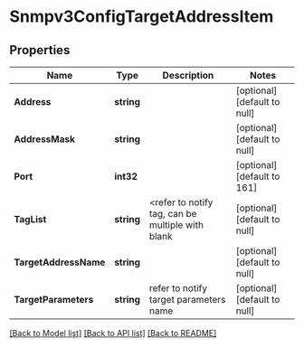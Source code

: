 # Snmpv3ConfigTargetAddressItem

## Properties
Name | Type | Description | Notes
------------ | ------------- | ------------- | -------------
**Address** | **string** |  | [optional] [default to null]
**AddressMask** | **string** |  | [optional] [default to null]
**Port** | **int32** |  | [optional] [default to 161]
**TagList** | **string** | &lt;refer to notify tag, can be multiple with blank | [optional] [default to null]
**TargetAddressName** | **string** |  | [optional] [default to null]
**TargetParameters** | **string** | refer to notify target parameters name | [optional] [default to null]

[[Back to Model list]](../README.md#documentation-for-models) [[Back to API list]](../README.md#documentation-for-api-endpoints) [[Back to README]](../README.md)

